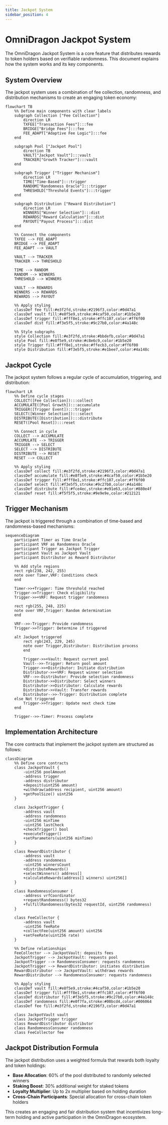 ```yaml
---
title: Jackpot System
sidebar_position: 4
---
```


# OmniDragon Jackpot System

The OmniDragon Jackpot System is a core feature that distributes rewards to token holders based on verifiable randomness. This document explains how the system works and its key components.

## System Overview

The jackpot system uses a combination of fee collection, randomness, and distribution mechanisms to create an engaging token economy:

```mermaid
flowchart TB
    %% Define main components with clear labels
    subgraph Collection ["Fee Collection"]
        direction LR
        TXFEE["Transaction Fees"]:::fee
        BRIDGE["Bridge Fees"]:::fee
        FEE_ADAPT["Adaptive Fee Logic"]:::fee
    end
    
    subgraph Pool ["Jackpot Pool"]
        direction TB
        VAULT["Jackpot Vault"]:::vault
        TRACKER["Growth Tracker"]:::vault
    end
    
    subgraph Trigger ["Trigger Mechanism"]
        direction LR
        TIME["Time-Based"]:::trigger
        RANDOM["Randomness Oracle"]:::trigger
        THRESHOLD["Threshold Events"]:::trigger
    end
    
    subgraph Distribution ["Reward Distribution"]
        direction LR
        WINNERS["Winner Selection"]:::dist
        REWARDS["Reward Calculation"]:::dist
        PAYOUT["Payout Process"]:::dist
    end
    
    %% Connect the components
    TXFEE --> FEE_ADAPT
    BRIDGE --> FEE_ADAPT
    FEE_ADAPT --> VAULT
    
    VAULT --> TRACKER
    TRACKER --> THRESHOLD
    
    TIME --> RANDOM
    RANDOM --> WINNERS
    THRESHOLD --> WINNERS
    
    VAULT --> REWARDS
    WINNERS --> REWARDS
    REWARDS --> PAYOUT
    
    %% Apply styling
    classDef fee fill:#e3f2fd,stroke:#2196f3,color:#0d47a1
    classDef vault fill:#e8f5e9,stroke:#4caf50,color:#1b5e20
    classDef trigger fill:#fff8e1,stroke:#ffc107,color:#ff6f00
    classDef dist fill:#f3e5f5,stroke:#9c27b0,color:#4a148c
    
    %% Style subgraphs
    style Collection fill:#e3f2fd,stroke:#bbdefb,color:#0d47a1
    style Pool fill:#e8f5e9,stroke:#c8e6c9,color:#1b5e20
    style Trigger fill:#fff8e1,stroke:#ffecb3,color:#ff6f00
    style Distribution fill:#f3e5f5,stroke:#e1bee7,color:#4a148c
```

## Jackpot Cycle

The jackpot system follows a regular cycle of accumulation, triggering, and distribution:

```mermaid
flowchart LR
    %% Define cycle stages
    COLLECT([Fee Collection]):::collect
    ACCUMULATE([Pool Growth]):::accumulate
    TRIGGER([Trigger Event]):::trigger
    SELECT([Winner Selection]):::select
    DISTRIBUTE([Distribution]):::distribute
    RESET([Pool Reset]):::reset
    
    %% Connect in cycle
    COLLECT --> ACCUMULATE
    ACCUMULATE --> TRIGGER
    TRIGGER --> SELECT
    SELECT --> DISTRIBUTE
    DISTRIBUTE --> RESET
    RESET --> COLLECT
    
    %% Apply styling
    classDef collect fill:#e3f2fd,stroke:#2196f3,color:#0d47a1
    classDef accumulate fill:#e8f5e9,stroke:#4caf50,color:#1b5e20
    classDef trigger fill:#fff8e1,stroke:#ffc107,color:#ff6f00
    classDef select fill:#f3e5f5,stroke:#9c27b0,color:#4a148c
    classDef distribute fill:#fce4ec,stroke:#e91e63,color:#880e4f
    classDef reset fill:#f5f5f5,stroke:#9e9e9e,color:#212121
```

## Trigger Mechanism

The jackpot is triggered through a combination of time-based and randomness-based mechanisms:

```mermaid
sequenceDiagram
    participant Timer as Time Oracle
    participant VRF as Randomness Oracle
    participant Trigger as Jackpot Trigger
    participant Vault as Jackpot Vault
    participant Distributor as Reward Distributor
    
    %% Add style regions
    rect rgb(238, 242, 255)
    note over Timer,VRF: Conditions check
    end
    
    Timer->>+Trigger: Time threshold reached
    Trigger->>Trigger: Check eligibility
    Trigger->>+VRF: Request trigger randomness
    
    rect rgb(255, 248, 225)
    note over VRF,Trigger: Random determination
    end
    
    VRF-->>-Trigger: Provide randomness
    Trigger->>Trigger: Determine if triggered
    
    alt Jackpot triggered
        rect rgb(243, 229, 245)
        note over Trigger,Distributor: Distribution process
        end
        
        Trigger->>+Vault: Request current pool
        Vault-->>-Trigger: Return pool amount
        Trigger->>+Distributor: Initiate distribution
        Distributor->>+VRF: Request winner selection
        VRF-->>-Distributor: Provide selection randomness
        Distributor->>Distributor: Select winners
        Distributor->>Distributor: Calculate rewards
        Distributor->>Vault: Transfer rewards
        Distributor-->>-Trigger: Distribution complete
    else Not triggered
        Trigger->>Trigger: Update next check time
    end
    
    Trigger-->>-Timer: Process complete
```

## Implementation Architecture

The core contracts that implement the jackpot system are structured as follows:

```mermaid
classDiagram
    %% Define core contracts
    class JackpotVault {
        -uint256 poolAmount
        -address trigger
        -address distributor
        +deposit(uint256 amount)
        +withdraw(address recipient, uint256 amount)
        +getPoolSize() uint256
    }
    
    class JackpotTrigger {
        -address vault
        -address randomness
        -uint256 minTime
        -uint256 lastCheck
        +checkTrigger() bool
        +executeTrigger()
        +setParameters(uint256 minTime)
    }
    
    class RewardDistributor {
        -address vault
        -address randomness
        -uint256 winnersCount
        +distributeRewards()
        +selectWinners() address[]
        +calculateRewards(address[] winners) uint256[]
    }
    
    class RandomnessConsumer {
        -address vrfCoordinator
        +requestRandomness() bytes32
        +fulfillRandomness(bytes32 requestId, uint256 randomness)
    }
    
    class FeeCollector {
        -address vault
        -uint256 feeRate
        +collectFee(uint256 amount) uint256
        +setFeeRate(uint256 rate)
    }
    
    %% Define relationships
    FeeCollector --> JackpotVault: deposits fees
    JackpotTrigger --> JackpotVault: requests pool
    JackpotTrigger --> RandomnessConsumer: requests randomness
    JackpotTrigger --> RewardDistributor: initiates distribution
    RewardDistributor --> JackpotVault: withdraws rewards
    RewardDistributor --> RandomnessConsumer: requests randomness
    
    %% Apply styling
    classDef vault fill:#e8f5e9,stroke:#4caf50,color:#1b5e20
    classDef trigger fill:#fff8e1,stroke:#ffc107,color:#ff6f00
    classDef distributor fill:#f3e5f5,stroke:#9c27b0,color:#4a148c
    classDef randomness fill:#e0f7fa,stroke:#00bcd4,color:#006064
    classDef fee fill:#e3f2fd,stroke:#2196f3,color:#0d47a1
    
    class JackpotVault vault
    class JackpotTrigger trigger
    class RewardDistributor distributor
    class RandomnessConsumer randomness
    class FeeCollector fee
```

## Jackpot Distribution Formula

The jackpot distribution uses a weighted formula that rewards both loyalty and token holdings:

- **Base Allocation**: 60% of the pool distributed to randomly selected winners
- **Staking Boost**: 30% additional weight for staked tokens
- **Loyalty Multiplier**: Up to 2x multiplier based on holding duration
- **Cross-Chain Participants**: Special allocation for cross-chain token holders

This creates an engaging and fair distribution system that incentivizes long-term holding and active participation in the OmniDragon ecosystem. 